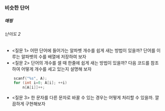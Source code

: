 ### 비슷한 단어
##### 매핑
###### 난이도 2


* <질문 1> 어떤 단어에 들어가는 알파벳 개수를 쉽게 새는 방법이 있을까? 단어를 이루는 알파벳의 수를 배열에 저장하여 보자
* <질문 2> 단어의 개수를 셀 때 한줄에 쉽게 새는 방법이 있을까? 다음 코드를 참조하여 어떻게 개수를 세고 있는지 설명해 보자
```c++
	scanf("%s", A);
    for (int i=0; A[i]; ++i)
    	n[A[i]]++;
```

* <질문 3> 한 문자를 다른 문자로 바꿀 수 있는 경우는 어떻게 처리할 수 있을까. 깔끔하게 구현해보자


